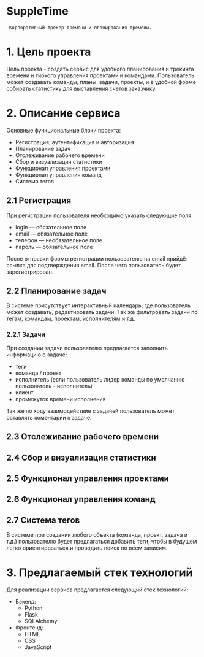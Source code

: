 # **SuppleTime**

     Корпоративный трекер времени и планирования времени.

# 1. Цель проекта

Цель проекта - создать сервис для удобного планирования и трекинга времени и гибкого управления проектами и командами. Пользователь может создавать команды, планы, задачи, проекты, и в удобной форме собирать статистику для выставления счетов заказчику.

# 2. Описание сервиса

Основные функциональные блоки проекта:

* Регистрация, аутентификация и авторизация
* Планирование задач
* Отслеживание рабочего времени
* Сбор и визуализация статистики
* Функционал управления проектами
* Функционал управления команд
* Система тегов

## 2.1 Регистрация

При регистрации пользователя необходимо указать следующие поля:

* login — обязательное поле
* email — обязательное поле
* телефон — необязательное поле
* пароль — обязательное поле

После отправки формы регистрации пользователю на email прийдёт ссылка для подтверждения email. После чего пользователь будет зарегистрирован.

## 2.2 Планирование задач

В системе присутствует интерактивный календарь, где пользователь может создавать, редактировать задачи. Так же фильтровать задачи по тегам, командам, проектам, исполнителям и т.д.

### 2.2.1 Задачи

При создании задачи пользователю предлагается заполнить информацию о задаче:

* теги
* команда / проект
* исполнитель (если пользователь лидер команды по умолчанию пользователь - исполнитель)
* клиент
* промежуток времени исполнения

Так же по ходу взаимодействие с задачей пользователь может оставлять коментарии к задаче.

## 2.3 Отслеживание рабочего времени

## 2.4 Сбор и визуализация статистики

## 2.5 Функционал управления проектами

## 2.6 Функционал управления команд

## 2.7 Система тегов


В системе при создании любого объекта (команда, проект, задача и т.д.) пользователю будет предлагаться добавить теги, чтобы в будущем легко ориентироваться и проводить поиск по всем записям.

# 3. Предлагаемый стек технологий

Для реализации сервиса предлагается следующий стек технологий:

* Бэкенд:
    * Python
    * Flask
    * SQLAlchemy
* Фронтенд:
    * HTML
    * CSS
    * JavaScript
